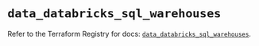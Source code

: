 # `data_databricks_sql_warehouses`

Refer to the Terraform Registry for docs: [`data_databricks_sql_warehouses`](https://registry.terraform.io/providers/databricks/databricks/1.49.1/docs/data-sources/sql_warehouses).
